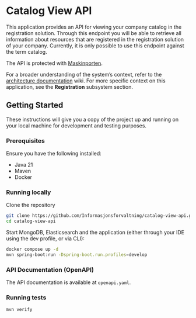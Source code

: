 # Catalog View API

This application provides an API for viewing your company catalog in the registration solution. Through this endpoint
you will be able to retrieve all information about resources that are registered in the registration solution of your
company. Currently, it is only possible to use this endpoint against the term catalog.

The API is protected with [Maskinporten](https://samarbeid.digdir.no/maskinporten/maskinporten/25).

For a broader understanding of the system’s context, refer to
the [architecture documentation](https://github.com/Informasjonsforvaltning/architecture-documentation) wiki. For more
specific context on this application, see the **Registration** subsystem section.

## Getting Started

These instructions will give you a copy of the project up and running on your local machine for development and testing
purposes.

### Prerequisites

Ensure you have the following installed:

- Java 21
- Maven
- Docker

### Running locally

Clone the repository

```sh
git clone https://github.com/Informasjonsforvaltning/catalog-view-api.git
cd catalog-view-api
```

Start MongoDB, Elasticsearch and the application (either through your IDE using the dev profile, or via CLI):

```sh
docker compose up -d
mvn spring-boot:run -Dspring-boot.run.profiles=develop
```

### API Documentation (OpenAPI)

The API documentation is available at ```openapi.yaml```.

### Running tests

```sh
mvn verify
```
